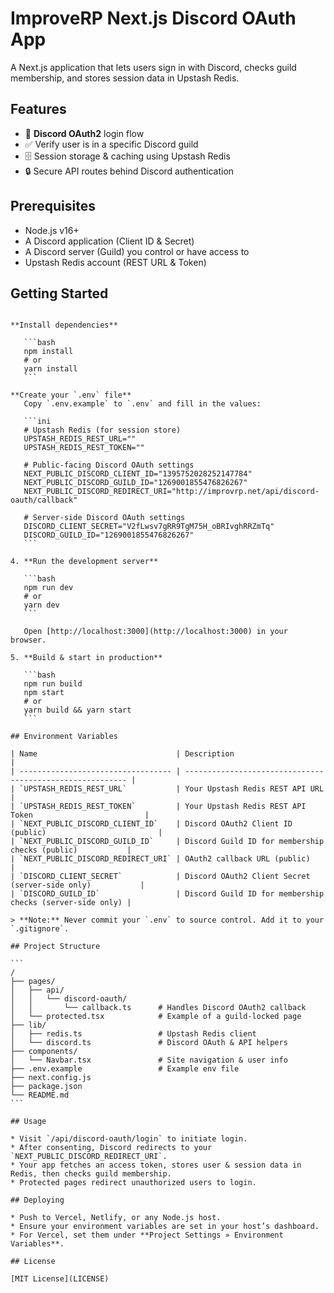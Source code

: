 # ImproveRP Next.js Discord OAuth App

A Next.js application that lets users sign in with Discord, checks guild membership, and stores session data in Upstash Redis.

## Features

- 🔑 **Discord OAuth2** login flow  
- ✅ Verify user is in a specific Discord guild  
- 🗄️ Session storage & caching using Upstash Redis  
- 🔒 Secure API routes behind Discord authentication  

## Prerequisites

- Node.js v16+  
- A Discord application (Client ID & Secret)  
- A Discord server (Guild) you control or have access to  
- Upstash Redis account (REST URL & Token)  

## Getting Started


````

**Install dependencies**

   ```bash
   npm install
   # or
   yarn install
   ```

**Create your `.env` file**
   Copy `.env.example` to `.env` and fill in the values:

   ```ini
   # Upstash Redis (for session store)
   UPSTASH_REDIS_REST_URL=""
   UPSTASH_REDIS_REST_TOKEN=""

   # Public-facing Discord OAuth settings
   NEXT_PUBLIC_DISCORD_CLIENT_ID="1395752028252147784"
   NEXT_PUBLIC_DISCORD_GUILD_ID="1269001855476826267"
   NEXT_PUBLIC_DISCORD_REDIRECT_URI="http://improvrp.net/api/discord-oauth/callback"

   # Server-side Discord OAuth settings
   DISCORD_CLIENT_SECRET="V2fLwsv7gRR9TgM75H_oBRIvghRRZmTq"
   DISCORD_GUILD_ID="1269001855476826267"
   ```

4. **Run the development server**

   ```bash
   npm run dev
   # or
   yarn dev
   ```

   Open [http://localhost:3000](http://localhost:3000) in your browser.

5. **Build & start in production**

   ```bash
   npm run build
   npm start
   # or
   yarn build && yarn start
   ```

## Environment Variables

| Name                               | Description                                               |
| ---------------------------------- | --------------------------------------------------------- |
| `UPSTASH_REDIS_REST_URL`           | Your Upstash Redis REST API URL                           |
| `UPSTASH_REDIS_REST_TOKEN`         | Your Upstash Redis REST API Token                         |
| `NEXT_PUBLIC_DISCORD_CLIENT_ID`    | Discord OAuth2 Client ID (public)                         |
| `NEXT_PUBLIC_DISCORD_GUILD_ID`     | Discord Guild ID for membership checks (public)           |
| `NEXT_PUBLIC_DISCORD_REDIRECT_URI` | OAuth2 callback URL (public)                              |
| `DISCORD_CLIENT_SECRET`            | Discord OAuth2 Client Secret (server-side only)           |
| `DISCORD_GUILD_ID`                 | Discord Guild ID for membership checks (server-side only) |

> **Note:** Never commit your `.env` to source control. Add it to your `.gitignore`.

## Project Structure

```
/
├── pages/
│   ├── api/
│   │   └── discord-oauth/
│   │       └── callback.ts      # Handles Discord OAuth2 callback
│   └── protected.tsx            # Example of a guild‑locked page
├── lib/
│   ├── redis.ts                 # Upstash Redis client
│   └── discord.ts               # Discord OAuth & API helpers
├── components/
│   └── Navbar.tsx               # Site navigation & user info
├── .env.example                 # Example env file
├── next.config.js
├── package.json
└── README.md
```

## Usage

* Visit `/api/discord-oauth/login` to initiate login.
* After consenting, Discord redirects to your `NEXT_PUBLIC_DISCORD_REDIRECT_URI`.
* Your app fetches an access token, stores user & session data in Redis, then checks guild membership.
* Protected pages redirect unauthorized users to login.

## Deploying

* Push to Vercel, Netlify, or any Node.js host.
* Ensure your environment variables are set in your host’s dashboard.
* For Vercel, set them under **Project Settings » Environment Variables**.

## License

[MIT License](LICENSE)

